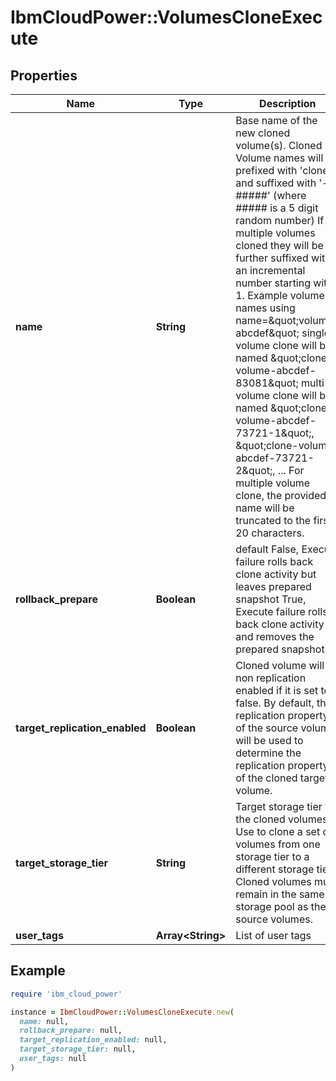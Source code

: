 # IbmCloudPower::VolumesCloneExecute

## Properties

| Name | Type | Description | Notes |
| ---- | ---- | ----------- | ----- |
| **name** | **String** | Base name of the new cloned volume(s). Cloned Volume names will be prefixed with &#39;clone-&#39;     and suffixed with &#39;-#####&#39; (where ##### is a 5 digit random number) If multiple volumes cloned they will be further suffixed with an incremental number starting with 1.   Example volume names using name&#x3D;\&quot;volume-abcdef\&quot;     single volume clone will be named \&quot;clone-volume-abcdef-83081\&quot;     multi volume clone will be named \&quot;clone-volume-abcdef-73721-1\&quot;, \&quot;clone-volume-abcdef-73721-2\&quot;, ... For multiple volume clone, the provided name will be truncated to the first 20 characters.  |  |
| **rollback_prepare** | **Boolean** | default False, Execute failure rolls back clone activity but leaves prepared snapshot True, Execute failure rolls back clone activity and removes the prepared snapshot  | [optional] |
| **target_replication_enabled** | **Boolean** | Cloned volume will be non replication enabled if it is set to false. By default, the replication property of the source volume will be used to determine the replication property of the cloned target volume. | [optional] |
| **target_storage_tier** | **String** | Target storage tier for the cloned volumes. Use to clone a set of volumes from one storage tier to a different storage tier. Cloned volumes must remain in the same storage pool as the source volumes.  | [optional] |
| **user_tags** | **Array&lt;String&gt;** | List of user tags | [optional] |

## Example

```ruby
require 'ibm_cloud_power'

instance = IbmCloudPower::VolumesCloneExecute.new(
  name: null,
  rollback_prepare: null,
  target_replication_enabled: null,
  target_storage_tier: null,
  user_tags: null
)
```


